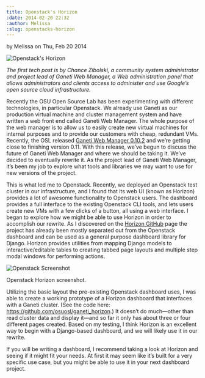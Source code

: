 ```yaml
---
title: Openstack's Horizon
:date: 2014-02-20 22:32
:author: Melissa
:slug: openstacks-horizon
---
```

by Melissa on Thu, Feb 20 2014

![Openstack's Horizon](/images/tech-blog.png#blog)

*The first tech post is by Chance Zibolski, a community system administrator and
project lead of Ganeti Web Manager, a Web administration panel that allows
administrators and clients access to administer and use Google’s open source
cloud infrastructure.*

Recently the OSU Open Source Lab has been experimenting with different
technologies, in particular Openstack. We already use Ganeti as our production
virtual machine and cluster management system and have written a web front end
called Ganeti Web Manager. The whole purpose of the web manager is to allow us
to easily create new virtual machines for internal purposes and to provide our
customers with cheap, redundant VMs. Recently, the OSL released [Ganeti Web Manager 0.10.2](https://github.com/osuosl/ganeti_webmgr/tree/0.10.2) 
and we’re getting close to finishing version 0.11. With this
release, we’ve begun to discuss the future of Ganeti Web Manager and where we
should be taking it. We’ve decided to eventually rewrite it. As the project lead
of Ganeti Web Manager, it’s been my job to explore what tools and libraries we
may want to use for new versions of the project.

This is what led me to Openstack. Recently, we deployed an Openstack test
cluster in our infrastructure, and I found that its web UI (known as Horizon)
provides a lot of awesome functionality to Openstack users. The dashboard
provides a full interface to the existing Openstack CLI tools, and lets users
create new VMs with a few clicks of a button, all using a web interface. I began
to explore how we might be able to use Horizon in order to accomplish our
rewrite. As I discovered on the [Horizon GitHub](https://github.com/openstack/horizon/) page the project has already
been mostly separated out from the Openstack dashboard and can be used as a
general purpose dashboard library for Django. Horizon provides utilities from
mapping Django models to interactive/editable tables to creating tabbed page
layouts and multiple step modal windows for performing actions.

![Openstack Screenshot](/images/openstack-screenshot.png#center)

Openstack Horizon screenshot.

Utilizing the basic layout the pre-existing Openstack dashboard uses, I was able
to create a working prototype of a Horizon dashboard that interfaces with a
Ganeti cluster. (See the code here: https://github.com/osuosl/ganeti_horizon.)
It doesn’t do much—other than read cluster data and display it—and so far it
only has about three or four different pages created. Based on my testing, I
think Horizon is an excellent way to begin with a Django-based dashboard, and we
will likely use it in our rewrite.

If you will be writing a dashboard, I recommend taking a look at Horizon and
seeing if it might fit your needs. At first it may seem like it’s built for a
very specific use case, but you might be able to use it in your next dashboard
project.
